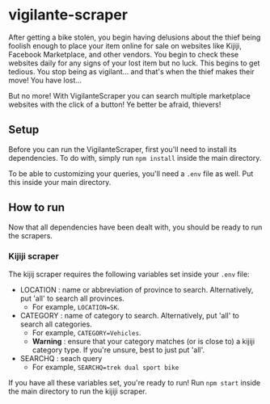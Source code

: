 # vigilante-scraper

After getting a bike stolen, you begin having delusions about the thief being foolish enough to place your item online for sale on websites
like Kijiji, Facebook Marketplace, and other vendors. You begin to check these websites daily for any signs of your lost item but no luck.
This begins to get tedious. You stop being as vigilant... and that's when the thief makes their move! You have lost...

But no more! With VigilanteScraper you can search multiple marketplace websites with the click of a button! Ye better be afraid, thievers!

## Setup

Before you can run the VigilanteScraper, first you'll need to install its dependencies.
To do with, simply run `npm install` inside the main directory.

To be able to customizing your queries, you'll need a `.env` file as well. Put this inside your main directory.

## How to run

Now that all dependencies have been dealt with, you should be ready to run the scrapers.

### Kijiji scraper

The kijij scraper requires the following variables set inside your `.env` file:

* LOCATION : name or abbreviation of province to search. Alternatively, put 'all' to search all provinces.
  * For example, `LOCATION=SK`.
* CATEGORY : name of category to search. Alternatively, put 'all' to search all categories.
  * For example, `CATEGORY=Vehicles`.
  * __Warning__ : ensure that your category matches (or is close to) a kijiji category type. If you're unsure, best to just put 'all'.
* SEARCHQ : seach query
  * For example, `SEARCHQ=trek dual sport bike`

If you have all these variables set, you're ready to run!
Run `npm start` inside the main directory to run the kijiji scraper.
